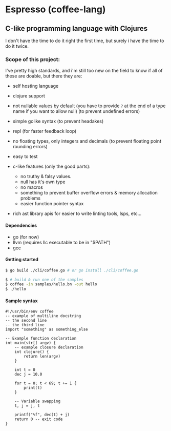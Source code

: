 # Espresso (coffee-lang)
## C-like programming language with Clojures
I don't have the time to do it right the first time, but surely i have the
time to do it twice.

### Scope of this project:
I've pretty high standards, and i'm still too new on the field to know if all
of these are doable, but there they are:

- self hosting language

- clojure support

- not nullable values by default (you have to provide `?` at the end of a type name if you want to allow null) (to prevent undefined errors)

- simple golike syntax (to prevent headakes)

- repl (for faster feedback loop)

- no floating types, only integers and decimals (to prevent floating point rounding errors)

- easy to test

- c-like features (only the good parts):
    * no truthy & falsy values.
    * null has it's own type
    * no macros
    * something to prevent buffer overflow errors & memory allocation problems
    * easier function pointer syntax

- rich ast library apis for easier to write linting tools, lsps, etc...

#### Dependencies
 - go (for now)
 - llvm (requires llc executable to be in "$PATH")
 - gcc

#### Getting started
```sh
$ go build ./cli/coffee.go # or go install ./cli/coffee.go

$ # build & run one of the samples
$ coffee -in samples/hello.bn -out hello
$ ./hello
```

#### Sample syntax
```
#!/usr/bin/env coffee
-- example of multiline docstring
-- the second line
-- the third line
import "something" as something_else

-- Example function declaration
int main(str[] argv) {
    -- example closure declaration
    int clojure() {
        return len(argv)
    }

    int t = 0
    dec j = 10.0

    for t = 0; t < 69; t += 1 {
        print(t)
    }

    -- Variable swapping
    t, j = j, t

    printf("%f", dec(t) + j)
    return 0 -- exit code
}
```
